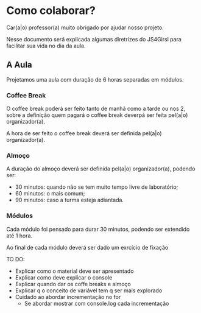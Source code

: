# Como colaborar?

Car(a|o) professor(a) muito obrigado por ajudar nosso projeto.

Nesse documento será explicada algumas diretrizes do JS4Girsl para facilitar sua vida no dia da aula.

## A Aula

Projetamos uma aula com duração de 6 horas separadas em módulos.

### Coffee Break

O coffee break poderá ser feito tanto de manhã como a tarde ou nos 2, sobre a definição quem pagará o coffee break deverpá ser feita pel(a|o) organizador(a).

A hora de ser feito o coffee break deverá ser definida pel(a|o) organizador(a).

### Almoço

A duração do almoço deverá ser definida pel(a|o) organizador(a), podendo ser:

- 30 minutos: quando não se tem muito tempo livre de laboratório;
- 60 minutos: o mais comum;
- 90 minutos: caso a turma esteja adiantada.

### Módulos

Cada módulo foi pensado para durar 30 minutos, podendo ser extendido até 1 hora.

Ao final de cada módulo deverá ser dado um exrcício de fixação



TO DO:

- Explicar como o material deve ser apresentado
- Explicar como deve explicar o console
- Explicar quando dar os coffe breaks e almoço
- Explicar q o conceito de variável tem q ser mais explorado
- Cuidado ao abordar incrementação no for
    + Se abordar mostrar com console.log cada incrementação

